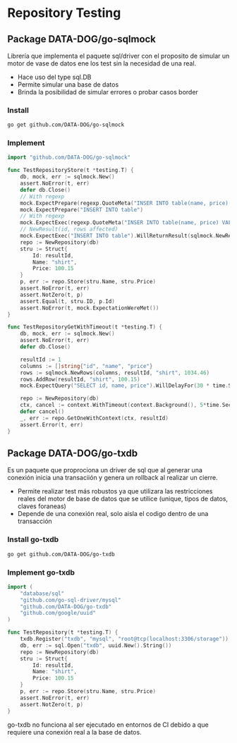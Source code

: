 # Repository Testing

## Package DATA-DOG/go-sqlmock

Librería que implementa el paquete sql/driver con el proposito de simular un motor de vase de datos ene los test sin la necesidad de una real.

* Hace uso del type sql.DB
* Permite simular una base de datos
* Brinda la posibilidad de simular errores o probar casos border

### Install

```bash
go get github.com/DATA-DOG/go-sqlmock
```

### Implement

```go
import "github.com/DATA-DOG/go-sqlmock"

func TestRepositoryStore(t *testing.T) {
    db, mock, err := sqlmock.New()
    assert.NoError(t, err)
    defer db.Close()
    // With regexp
    mock.ExpectPrepare(regexp.QuoteMeta("INSER INTO table(name, price) VALUES (?,?)"))
    mock.ExpectPrepare("INSERT INTO table")
    // With regexp
    mock.ExpectExec(regexp.QuoteMeta("INSER INTO table(name, price) VALUES (?,?)")).WillReturnResult(sqlmock.NewResult(1,1))
    // NewResult(id, rows affected)
    mock.ExpectExec("INSERT INTO table").WillReturnResult(sqlmock.NewResult(1,1))
    repo := NewRepository(db)
    stru := Struct{
        Id: resultId,
        Name: "shirt",
        Price: 100.15
    }
    p, err := repo.Store(stru.Name, stru.Price)
    assert.NoError(t, err)
    assert.NotZero(t, p)
    assert.Equal(t, stru.ID, p.Id)
    assert.NoError(t, mock.ExpectationWereMet())
}

func TestRepositoryGetWithTimeout(t *testing.T) {
    db, mock, err := sqlmock.New()
    assert.NoError(t, err)
    defer db.Close()

    resultId := 1
    columns := []string{"id", "name", "price"}
    rows := sqlmock.NewRows(columns, resultId, "shirt", 1034.46)
    rows.AddRow(resultId, "shirt", 100.15)
    mock.ExpectQuery("SELECT id, name, price").WillDelayFor(30 * time.Second).WillReturnRows(rows)

    repo := NewRepository(db)
    ctx, cancel := context.WithTimeout(context.Background(), 5*time.Second)
    defer cancel()
    _, err := repo.GetOneWithContext(ctx, resultId)
    assert.Error(t, err)
}
```

## Package DATA-DOG/go-txdb

Es un paquete que proprociona un driver de sql que al generar una conexión inicia una transaciión y genera un rollback al realizar un cierre.

* Permite realizar test más robustos ya que utilizara las restricciones reales del motor de base de datos que se utilice (unique, tipos de datos, claves foraneas)
* Depende de una conexión real, solo aisla el codigo dentro de una transacción

### Install go-txdb

```bash
go get github.com/DATA-DOG/go-txdb
```

### Implement go-txdb

```go
import (
    "database/sql"
    "github.com/go-sql-driver/mysql"
    "github.com/DATA-DOG/go-txdb"
    "github.com/google/uuid"
)

func TestRepository(t *testing.T) {
    txdb.Register("txdb", "mysql", "root@tcp(localhost:3306/storage"))
    db, err := sql.Open("txdb", uuid.New().String())
    repo := NewRepository(db)
    stru := Struct{
        Id: resultId,
        Name: "shirt",
        Price: 100.15
    }
    p, err := repo.Store(stru.Name, stru.Price)
    assert.NoError(t, err)
    assert.NotZero(t, p)
}
```

go-txdb no funciona al ser ejecutado en entornos de CI debido a que requiere una conexión real a la base de datos.
